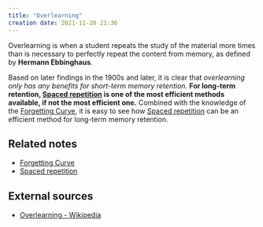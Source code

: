 ```yaml
---
title: "Overlearning"
creation date: 2021-11-20 21:36
---
```

Overlearning is when a student repeats the study of the material more times than is necessary to perfectly repeat the content from memory, as defined by **Hermann Ebbinghaus**.

Based on later findings in the 1900s and later, it is clear that *overlearning only has any benefits for short-term memory retention*.
**For long-term retention, [Spaced repetition](notes/Spaced-repetition.md) is one of the most efficient methods available, if not the most efficient one.**
Combined with the knowledge of the [Forgetting Curve](notes/Forgetting-Curve.md), it is easy to see how [Spaced repetition](notes/Spaced-repetition.md) can be an efficient method for long-term memory retention.

## Related notes

- [Forgetting Curve](notes/Forgetting-Curve.md)
- [Spaced repetition](notes/Spaced-repetition.md)

## External sources
- [Overlearning - Wikipedia](https://en.wikipedia.org/wiki/Overlearning)